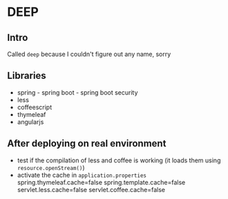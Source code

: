 # DEEP

## Intro
Called ``deep`` because I couldn't figure out any name, sorry

## Libraries
- spring
        - spring boot
        - spring boot security
- less
- coffeescript
- thymeleaf
- angularjs


## After deploying on real environment
- test if the compilation of less and coffee is working (it loads them using ``resource.openStream()``)
- activate the cache in ``application.properties``
        spring.thymeleaf.cache=false
        spring.template.cache=false
        servlet.less.cache=false
        servlet.coffee.cache=false
